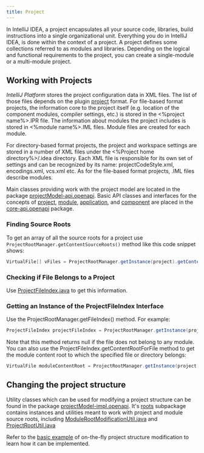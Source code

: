 ```yaml
---
title: Project
---
```


In IntelliJ IDEA, a project encapsulates all your source code, libraries, build instructions into a single organizational unit.
Everything you do in IntelliJ IDEA, is done within the context of a project.
A project defines some collections referred to as modules and libraries.
Depending on the logical and functional requirements to the project, you can create a single-module or a multi-module project.

## Working with Projects

*IntelliJ Platform* stores the project configuration data in XML files.
The list of those files depends on the plugin
[project](http://www.jetbrains.com/idea/webhelp/project.html)
format.
For file-based format projects, the information core to the project itself (e.g. location of the component modules, compiler settings, etc.) is stored in the <%project name%>.IPR file.
The information about modules the project includes is stored in <%module name%>.IML files.
Module files are created for each module.

For directory-based format projects, the project and workspace settings are stored in a number of XML files under the <%Project home directory%>/.idea directory.
Each XML file is responsible for its own set of settings and can be recognized by its name: projectCodeStyle.xml, encodings.xml, vcs.xml etc.
As for the file-based format projects, .IML files describe modules.

Main classes providing work with the project model are located in the package
[projectModel-api.openapi](https://github.com/JetBrains/intellij-community/tree/master/platform/projectModel-api/src/com/intellij/openapi).
Basic API classes and interfaces for the concepts of
[project](https://github.com/JetBrains/intellij-community/blob/master/platform/core-api/src/com/intellij/openapi/project/Project.java),
[module](https://github.com/JetBrains/intellij-community/blob/master/platform/core-api/src/com/intellij/openapi/module/Module.java),
[application](https://github.com/JetBrains/intellij-community/blob/master/platform/core-api/src/com/intellij/openapi/application/Application.java),
and
[component](https://github.com/JetBrains/intellij-community/blob/master/platform/core-api/src/com/intellij/openapi/components/ProjectComponent.java)
are placed in the
[core-api.openapi](https://github.com/JetBrains/intellij-community/tree/master/platform/core-api/src/com/intellij/openapi)
package.


### Finding Source Roots

To get an array of all the source roots for a project use 
```ProjectRootManager.getContentSourceRoots()``` 
method like this code snippet shows:


```java
VirtualFile[] vFiles = ProjectRootManager.getInstance(project).getContentSourceRoots();
```


### Checking if File Belongs to a Project

Use 
[ProjectFileIndex.java](https://github.com/JetBrains/intellij-community/blob/master/platform/projectModel-api/src/com/intellij/openapi/roots/ProjectFileIndex.java)
to get this information.

### Getting an Instance of the ProjectFileIndex Interface

Use the ProjectRootManager.getFileIndex() method. For example:

```java
ProjectFileIndex projectFileIndex = ProjectRootManager.getInstance(project).getFileIndex();
```

Note that this method returns null if the file does not belong to any module.
You can also use the ProjectFileIndex.getContentRootForFile method to get the module content root to which the specified file or directory belongs:

```java
VirtualFile moduleContentRoot = ProjectRootManager.getInstance(project).getFileIndex().getContentRootForFile(virtualFileOrDirectory);
``` 

## Changing the project structure

Utility classes which can be used for modifying a project structure can be found in the package
[projectModel-impl.openapi](https://github.com/JetBrains/intellij-community/blob/master/platform/projectModel-impl/src/com/intellij/openapi).
It's
[roots](https://github.com/JetBrains/intellij-community/blob/master/platform/projectModel-impl/src/com/intellij/openapi/roots/)
subpackage contains instances and utilities meant to work with project and module source roots, including
[ModuleRootModificationUtil.java](https://github.com/JetBrains/intellij-community/blob/master/platform/projectModel-impl/src/com/intellij/openapi/roots/ModuleRootModificationUtil.java)
and
[ProjectRootUtil.java](https://github.com/JetBrains/intellij-community/blob/master/platform/projectModel-impl/src/com/intellij/openapi/projectRoots/impl/ProjectRootUtil.java)

Refer to the
[basic example](https://github.com/JetBrains/intellij-sdk/blob/master/code_samples/project_model/src/com/intellij/plugins/project/model/ModificationAction.java)
of on-the-fly project structure modification to learn how it can be implemented.

